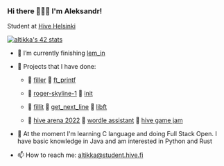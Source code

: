 ### Hi there 🙋🏻‍♂️ I'm Aleksandr!

Student at [Hive Helsinki](https://www.hive.fi/en/)

[![altikka's 42 stats](https://badge42.vercel.app/api/v2/cl2stzbvf002509l4jovwoqqm/stats?cursusId=1&coalitionId=57)](https://github.com/JaeSeoKim/badge42)

- 🔭 I’m currently finishing [lem_in](https://github.com/reviisori/lem_in)
- 🎈 Projects that I have done:

     - 🤖 [filler](https://github.com/reviisori/filler) 🤖 [ft_printf](https://github.com/reviisori/ft_printf)
     - 📠 [roger-skyline-1](https://github.com/reviisori/roger-skyline-1) 📠 [init](https://github.com/reviisori/init)
     - 🔘 [fillit](https://github.com/reviisori/fillit) 🔘 [get_next_line](https://github.com/reviisori/gnl) 🔘 [libft](https://github.com/reviisori/libft)
     
     - 🐝 [hive arena 2022](https://github.com/reviisori/hive-arena) 🔡 [wordle assistant](https://github.com/reviisori/wordle) 👾 [hive game jam](https://amiddst.itch.io/slates)

- 🌱 At the moment I'm learning C language and doing Full Stack Open.
     I have basic knowledge in Java and am interested in Python and Rust

- 📫 How to reach me: altikka@student.hive.fi
<!--
**reviisori/reviisori** is a ✨ _special_ ✨ repository because its `README.md` (this file) appears on your GitHub profile.

Here are some ideas to get you started:

- 🔭 I’m currently working on 
- 🌱 I’m currently learning ...
- 👯 I’m looking to collaborate on ...
- 🤔 I’m looking for help with ...
- 💬 Ask me about ...
- 📫 How to reach me: ...
- 😄 Pronouns: ...
- ⚡ Fun fact: ...
-->
